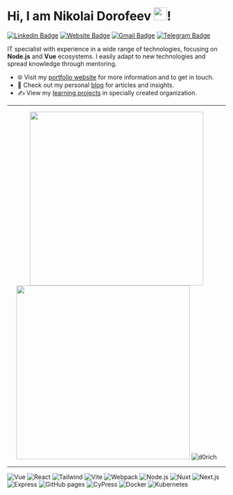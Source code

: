 # Hi, I am Nikolai Dorofeev <img src="https://emojis.slackmojis.com/emojis/images/1531849430/4246/blob-sunglasses.gif?1531849430" width="30"/>! 

[![Linkedin Badge](https://img.shields.io/badge/LinkedIn-0077B5?style=for-the-badge&logo=linkedin&logoColor=white)](https://www.linkedin.com/in/d0rich/)
[![Website Badge](https://img.shields.io/badge/website-000000?style=for-the-badge&logo=About.me&logoColor=white)](https://d0rich.me/)
[![Gmail Badge](https://img.shields.io/badge/Gmail-D14836?style=for-the-badge&logo=gmail&logoColor=white)](mailto:dorich2000@gmail.com)
[![Telegram Badge](https://img.shields.io/badge/Telegram-2CA5E0?style=for-the-badge&logo=telegram&logoColor=white)](https://d0rich.t.me)

IT specialist with experience in a wide range of technologies, focusing on **Node.js** and **Vue** ecosystems. 
I easily adapt to new technologies and spread knowledge through mentoring.

- 🌐 Visit my [portfolio website](https://d0rich.me/) for more information and to get in touch.
- 👋 Check out my personal [blog](https://d0rich.me/blog/) for articles and insights.
- ✍️ View my [learning projects](https://github.com/d0rich-learning) in specially created organization.

---

<p align="center">
  <img src="https://github-readme-stats.vercel.app/api?username=d0rich&show_icons=true&theme=radical" width="400">
  <img src="https://github-readme-streak-stats.herokuapp.com?user=d0rich&theme=dark&hide_border=true" width="400">
  <img src="https://github-readme-stats.vercel.app/api/top-langs?username=d0rich&show_icons=true&locale=en&layout=compact&theme=radical" alt="d0rich" />
</p>

---
![Vue](https://img.shields.io/badge/Vue.js-35495E?style=for-the-badge&logo=vuedotjs&logoColor=4FC08D)
![React](https://img.shields.io/badge/React-20232A?style=for-the-badge&logo=react&logoColor=61DAFB)
![Tailwind](https://img.shields.io/badge/Tailwind_CSS-38B2AC?style=for-the-badge&logo=tailwind-css&logoColor=white)
![Vite](https://img.shields.io/badge/Vite-B73BFE?style=for-the-badge&logo=vite&logoColor=FFD62E)
![Webpack](https://img.shields.io/badge/Webpack-8DD6F9?style=for-the-badge&logo=Webpack&logoColor=white)
![Node.js](https://img.shields.io/badge/Node.js-339933?style=for-the-badge&logo=nodedotjs&logoColor=white)
![Nuxt](https://img.shields.io/badge/nuxt.js-00C58E?style=for-the-badge&logo=nuxtdotjs&logoColor=white)
![Next.js](https://img.shields.io/badge/next.js-000000?style=for-the-badge&logo=nextdotjs&logoColor=white)
![Express](https://img.shields.io/badge/Express.js-000000?style=for-the-badge&logo=express&logoColor=white)
![GitHub pages](https://img.shields.io/badge/GitHub%20Pages-222222?style=for-the-badge&logo=GitHub%20Pages&logoColor=white)
![CyPress](https://img.shields.io/badge/Cypress-17202C?style=for-the-badge&logo=cypress&logoColor=white)
![Docker](https://img.shields.io/badge/Docker-2CA5E0?style=for-the-badge&logo=docker&logoColor=white)
![Kubernetes](https://img.shields.io/badge/kubernetes-326ce5.svg?&style=for-the-badge&logo=kubernetes&logoColor=white)
